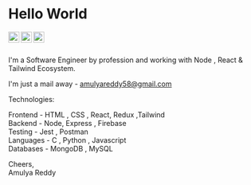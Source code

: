 # Hello World

<a href="https://www.linkedin.com/in/amulya-reddy23/">
  <img align="left" alt="Amulya Reddy - LinkedIn" width="22px" src="https://cdn.jsdelivr.net/npm/simple-icons@v3/icons/linkedin.svg"/>
</a>
<a href="https://www.instagram.com/ammsreddy/">
  <img align="left" alt="Amulya Reddy - Instagram" width="22px" src="https://cdn.jsdelivr.net/npm/simple-icons@v3/icons/instagram.svg"/>
</a>
<a href="https://x.com/Amulya2823">
  <img align="left" alt="Amulya Reddy - Twitter" width="22px" src="https://cdn.jsdelivr.net/npm/simple-icons@v3/icons/twitter.svg"/>
</a>
<br />
<br />

I'm a Software Engineer by profession and
working with Node , React & Tailwind Ecosystem.  

I'm just a mail away - amulyareddy58@gmail.com

Technologies: 


Frontend - HTML , CSS , React, Redux ,Tailwind 
<br/>
Backend - Node, Express , Firebase
<br/>
Testing - Jest , Postman
<br/>
Languages - C , Python , Javascript
<br/>
Databases - MongoDB , MySQL


Cheers,  
Amulya Reddy
